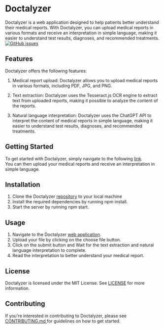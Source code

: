 # Doctalyzer
Doctalyzer is a web application designed to help patients better understand their medical reports. With Doctalyzer, you can upload medical reports in various formats and receive an interpretation in simple language, making it easier to understand test results, diagnoses, and recommended treatments.
<br/>
[![GitHub issues](https://img.shields.io/github/issues/open-xyz/doctalyzer)](https://github.com/open-xyz/doctalyzer/issues)


## Features
Doctalyzer offers the following features:

1. Medical report upload: Doctalyzer allows you to upload medical reports in various formats, including PDF, JPG, and PNG.

2. Text extraction: Doctalyzer uses the Tesseract.js OCR engine to extract text from uploaded reports, making it possible to analyze the content of the reports.

3. Natural language interpretation: Doctalyzer uses the ChatGPT API to interpret the content of medical reports in simple language, making it easier to understand test results, diagnoses, and recommended treatments.

## Getting Started
To get started with Doctalyzer, simply navigate to the following <a href="https://doctalyzer.vercel.app/">link</a>.
<br />
You can then upload your medical reports and receive an interpretation in simple language.

## Installation
1. Clone the Doctalyzer <a href="https://github.com/open-xyz/doctalyzer">repository<a/> to your local machine
2. Install the required dependencies by running npm install.
3. Start the server by running npm start.
  
## Usage
1. Navigate to the Doctalyzer <a href="https://doctalyzer.vercel.app/">web application<a/>.
2. Upload your file by clicking on the choose file button.
3. Click on the submit button and Wait for the text extraction and natural language interpretation to complete.
4. Read the interpretation to better understand your medical report.

## License
Doctalyzer is licensed under the MIT License. See <a href="https://github.com/open-xyz/doctalyzer/blob/main/LICENSE">LICENSE<a/> for more information.

## Contributing
If you're interested in contributing to Doctalyzer, please see <a href="https://github.com/open-xyz/doctalyzer/blob/main/CONTRIBUTING.md">CONTRIBUTING.md <a/>  for guidelines on how to get started.
